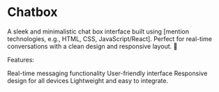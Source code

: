 # Chatbox
A sleek and minimalistic chat box interface built using [mention technologies, e.g., HTML, CSS, JavaScript/React]. Perfect for real-time conversations with a clean design and responsive layout. 🌟

Features:

Real-time messaging functionality
User-friendly interface
Responsive design for all devices
Lightweight and easy to integrate.
